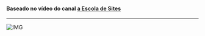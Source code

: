 <h4>Baseado no vídeo do canal <a href="https://www.youtube.com/user/insufmental"> a Escola de Sites</a></h4>
<hr>

![IMG](https://github.com/Tarmiel/PJ_web/blob/master/WordPress/2.Anitta/Anitta1.png)
